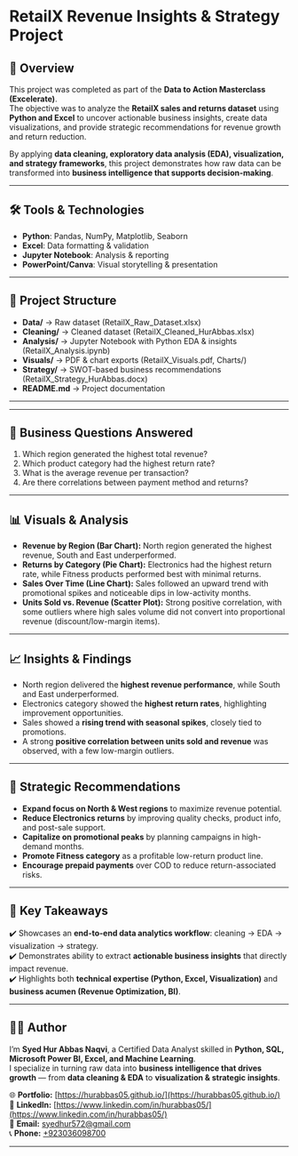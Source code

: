 # RetailX Revenue Insights & Strategy Project  

## 📌 Overview  
This project was completed as part of the **Data to Action Masterclass (Excelerate)**.  
The objective was to analyze the **RetailX sales and returns dataset** using **Python and Excel** to uncover actionable business insights, create data visualizations, and provide strategic recommendations for revenue growth and return reduction.  

By applying **data cleaning, exploratory data analysis (EDA), visualization, and strategy frameworks**, this project demonstrates how raw data can be transformed into **business intelligence that supports decision-making**.  

---

## 🛠 Tools & Technologies  
- **Python**: Pandas, NumPy, Matplotlib, Seaborn  
- **Excel**: Data formatting & validation  
- **Jupyter Notebook**: Analysis & reporting  
- **PowerPoint/Canva**: Visual storytelling & presentation  

---

## 📂 Project Structure  

- **Data/** → Raw dataset (RetailX_Raw_Dataset.xlsx)  
- **Cleaning/** → Cleaned dataset (RetailX_Cleaned_HurAbbas.xlsx)  
- **Analysis/** → Jupyter Notebook with Python EDA & insights (RetailX_Analysis.ipynb)  
- **Visuals/** → PDF & chart exports (RetailX_Visuals.pdf, Charts/)  
- **Strategy/** → SWOT-based business recommendations (RetailX_Strategy_HurAbbas.docx)  
- **README.md** → Project documentation  

---


---

## 🔎 Business Questions Answered  
1. Which region generated the highest total revenue?  
2. Which product category had the highest return rate?  
3. What is the average revenue per transaction?  
4. Are there correlations between payment method and returns?  

---

## 📊 Visuals & Analysis  
- **Revenue by Region (Bar Chart):** North region generated the highest revenue, South and East underperformed.  
- **Returns by Category (Pie Chart):** Electronics had the highest return rate, while Fitness products performed best with minimal returns.  
- **Sales Over Time (Line Chart):** Sales followed an upward trend with promotional spikes and noticeable dips in low-activity months.  
- **Units Sold vs. Revenue (Scatter Plot):** Strong positive correlation, with some outliers where high sales volume did not convert into proportional revenue (discount/low-margin items).  

---

## 📈 Insights & Findings  
- North region delivered the **highest revenue performance**, while South and East underperformed.  
- Electronics category showed the **highest return rates**, highlighting improvement opportunities.  
- Sales showed a **rising trend with seasonal spikes**, closely tied to promotions.  
- A strong **positive correlation between units sold and revenue** was observed, with a few low-margin outliers.  

---

## 🎯 Strategic Recommendations  
- **Expand focus on North & West regions** to maximize revenue potential.  
- **Reduce Electronics returns** by improving quality checks, product info, and post-sale support.  
- **Capitalize on promotional peaks** by planning campaigns in high-demand months.  
- **Promote Fitness category** as a profitable low-return product line.  
- **Encourage prepaid payments** over COD to reduce return-associated risks.  

---

## 🚀 Key Takeaways  
✔️ Showcases an **end-to-end data analytics workflow**: cleaning → EDA → visualization → strategy.  
✔️ Demonstrates ability to extract **actionable business insights** that directly impact revenue.  
✔️ Highlights both **technical expertise (Python, Excel, Visualization)** and **business acumen (Revenue Optimization, BI)**.  

---

## 🙋‍♂️ Author

I’m **Syed Hur Abbas Naqvi**, a Certified Data Analyst skilled in **Python, SQL, Microsoft Power BI, Excel, and Machine Learning**.  
I specialize in turning raw data into **business intelligence that drives growth** — from **data cleaning & EDA** to **visualization & strategic insights**.

🌐 **Portfolio:** [https://hurabbas05.github.io/](https://hurabbas05.github.io/)  
🔗 **LinkedIn:**  [https://www.linkedin.com/in/hurabbas05/](https://www.linkedin.com/in/hurabbas05/)  
📧 **Email:**     [syedhur572@gmail.com](mailto:syedhur572@gmail.com)  
📞 **Phone:**     [+923036098700](tel:+923036098700)

---
